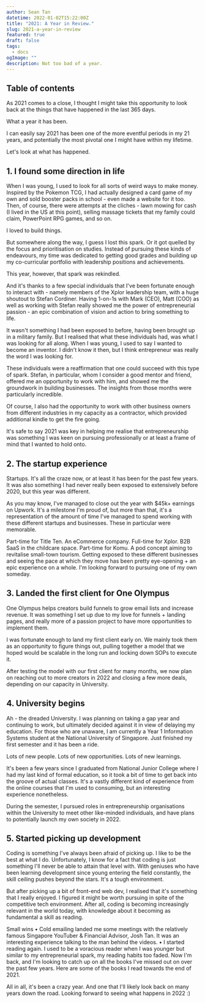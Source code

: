 ```yaml
---
author: Sean Tan
datetime: 2022-01-02T15:22:00Z
title: "2021: A Year in Review."
slug: 2021-a-year-in-review
featured: true
draft: false
tags:
  - docs
ogImage: ""
description: Not too bad of a year.
---
```


## Table of contents

As 2021 comes to a close, I thought I might take this opportunity to look back at the things that have happened in the last 365 days.

What a year it has been.

I can easily say 2021 has been one of the more eventful periods in my 21 years, and potentially the most pivotal one I might have within my lifetime.

Let's look at what has happened.

## 1. I found some direction in life

When I was young, I used to look for all sorts of weird ways to make money. Inspired by the Pokemon TCG, I had actually designed a card game of my own and sold booster packs in school - even made a website for it too. Then, of course, there were attempts at the cliches - lawn mowing for cash (I lived in the US at this point), selling massage tickets that my family could claim, PowerPoint RPG games, and so on.

I loved to build things.

But somewhere along the way, I guess I lost this spark. Or it got quelled by the focus and prioritisation on studies. Instead of pursuing these kinds of endeavours, my time was dedicated to getting good grades and building up my co-curricular portfolio with leadership positions and achievements.

This year, however, that spark was rekindled.

And it's thanks to a few special individuals that I've been fortunate enough to interact with - namely members of the Xplor leadership team, with a huge shoutout to Stefan Cordiner. Having 1-on-1s with Mark (CEO), Matt (COO) as well as working with Stefan really showed me the power of entrepreneurial passion - an epic combination of vision and action to bring something to life.

It wasn't something I had been exposed to before, having been brought up in a military family. But I realised that what these individuals had, was what I was looking for all along. When I was young, I used to say I wanted to become an inventor. I didn't know it then, but I think entrepreneur was really the word I was looking for.

These individuals were a reaffirmation that one could succeed with this type of spark. Stefan, in particular, whom I consider a good mentor and friend, offered me an opportunity to work with him, and showed me the groundwork in building businesses. The insights from those months were particularly incredible.

Of course, I also had the opportunity to work with other business owners from different industries in my capacity as a contractor, which provided additional kindle to get the fire going.

It's safe to say 2021 was key in helping me realise that entrepreneurship was something I was keen on pursuing professionally or at least a frame of mind that I wanted to hold onto.

## 2. The startup experience

Startups. It's all the craze now, or at least it has been for the past few years. It was also something I had never really been exposed to extensively before 2020, but this year was different.

As you may know, I've managed to close out the year with $45k+ earnings on Upwork. It's a milestone I'm proud of, but more than that, it's a representation of the amount of time I've managed to spend working with these different startups and businesses. These in particular were memorable.

Part-time for Title Ten. An eCommerce company.
Full-time for Xplor. B2B SaaS in the childcare space.
Part-time for Komu. A pod concept aiming to revitalise small-town tourism.
Getting exposed to these different businesses and seeing the pace at which they move has been pretty eye-opening + an epic experience on a whole. I'm looking forward to pursuing one of my own someday.

## 3. Landed the first client for One Olympus

One Olympus helps creators build funnels to grow email lists and increase revenue. It was something I set up due to my love for funnels + landing pages, and really more of a passion project to have more opportunities to implement them.

I was fortunate enough to land my first client early on. We mainly took them as an opportunity to figure things out, pulling together a model that we hoped would be scalable in the long run and locking down SOPs to execute it.

After testing the model with our first client for many months, we now plan on reaching out to more creators in 2022 and closing a few more deals, depending on our capacity in University.

## 4. University begins

Ah - the dreaded University. I was planning on taking a gap year and continuing to work, but ultimately decided against it in view of delaying my education. For those who are unaware, I am currently a Year 1 Information Systems student at the National University of Singapore. Just finished my first semester and it has been a ride.

Lots of new people. Lots of new opportunities. Lots of new learnings.

It's been a few years since I graduated from National Junior College where I had my last kind of formal education, so it took a bit of time to get back into the groove of actual classes. It's a vastly different kind of experience from the online courses that I'm used to consuming, but an interesting experience nonetheless.

During the semester, I pursued roles in entrepreneurship organisations within the University to meet other like-minded individuals, and have plans to potentially launch my own society in 2022.

## 5. Started picking up development

Coding is something I've always been afraid of picking up. I like to be the best at what I do. Unfortunately, I know for a fact that coding is just something I'll never be able to attain that level with. With geniuses who have been learning development since young entering the field constantly, the skill ceiling pushes beyond the stars. It's a tough environment.

But after picking up a bit of front-end web dev, I realised that it's something that I really enjoyed. I figured it might be worth pursuing in spite of the competitive tech environment. After all, coding is becoming increasingly relevant in the world today, with knowledge about it becoming as fundamental a skill as reading.

Small wins
• Cold emailing landed me some meetings with the relatively famous Singapore YouTuber & Financial Advisor, Josh Tan. It was an interesting experience talking to the man behind the videos.
• I started reading again. I used to be a voracious reader when I was younger but similar to my entrepreneurial spark, my reading habits too faded. Now I'm back, and I'm looking to catch up on all the books I've missed out on over the past few years. Here are some of the books I read towards the end of 2021.

All in all, it's been a crazy year. And one that I'll likely look back on many years down the road. Looking forward to seeing what happens in 2022 :)
